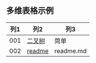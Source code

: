 ## 多维表格示例

| 列1 | 列2 | 列3 |
| ---- | ---- | ---- |
| 001 | [二叉树](binary_tree/readme.md) | 简单 |
| 002 | [readme](readme.md) | readme.md |
